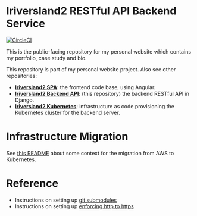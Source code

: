 # Iriversland2 RESTful API Backend Service

[![CircleCI](https://circleci.com/gh/rivernews/iriversland2-api.svg?style=shield)](https://circleci.com/gh/rivernews/iriversland2-api)

This is the public-facing repository for my personal website which contains my portfolio, case study and bio.

This repository is part of my personal website project. Also see other repositories:

- **[Iriversland2 SPA](https://github.com/rivernews/iriversland2-spa)**: the frontend code base, using Angular.
- **[Iriversland2 Backend API](https://github.com/rivernews/iriversland2-api)**: (this repository) the backend RESTful API in Django.
- **[Iriversland2 Kubernetes](https://github.com/rivernews/iriversland2-kubernetes)**: infrastructure as code provisioning the Kubernetes cluster for the backend server.

# Infrastructure Migration

See [this README](docs/00-infra-migration.md) about some context for the migration from AWS to Kubernetes.

# Reference

- Instructions on setting up [git submodules](/docs)
- Instructions on setting up [enforcing http to https](/docs)